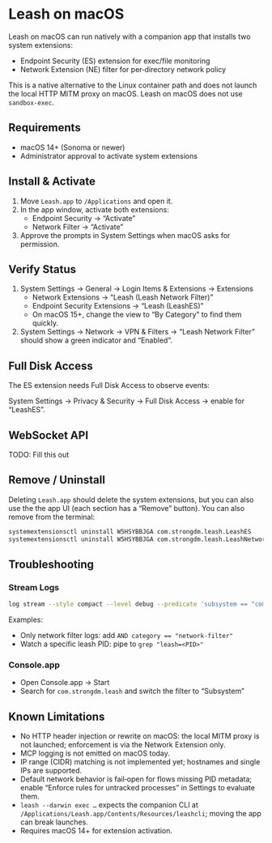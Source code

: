 # Leash on macOS

Leash on macOS can run natively with a companion app that installs two system extensions:

- Endpoint Security (ES) extension for exec/file monitoring
- Network Extension (NE) filter for per‑directory network policy

This is a native alternative to the Linux container path and does not launch the local HTTP MITM proxy on macOS. Leash on macOS does not use `sandbox-exec`.

## Requirements

- macOS 14+ (Sonoma or newer)
- Administrator approval to activate system extensions

## Install & Activate

1. Move `Leash.app` to `/Applications` and open it.
2. In the app window, activate both extensions:
   - Endpoint Security -> “Activate”
   - Network Filter -> “Activate”
3. Approve the prompts in System Settings when macOS asks for permission.

## Verify Status

1. System Settings -> General -> Login Items & Extensions -> Extensions
   - Network Extensions -> “Leash (Leash Network Filter)”
   - Endpoint Security Extensions -> “Leash (LeashES)”
   - On macOS 15+, change the view to “By Category” to find them quickly.
2. System Settings -> Network -> VPN & Filters -> “Leash Network Filter” should show a green indicator and “Enabled”.

## Full Disk Access

The ES extension needs Full Disk Access to observe events:

System Settings -> Privacy & Security -> Full Disk Access -> enable for “LeashES”.

## WebSocket API

TODO: Fill this out

## Remove / Uninstall

Deleting `Leash.app` should delete the system extensions, but you can also use the the app UI (each section has a “Remove” button). You can also remove from the terminal:

```bash
systemextensionsctl uninstall W5HSYBBJGA com.strongdm.leash.LeashES
systemextensionsctl uninstall W5HSYBBJGA com.strongdm.leash.LeashNetworkFilter
```

## Troubleshooting

### Stream Logs

```bash
log stream --style compact --level debug --predicate 'subsystem == "com.strongdm.leash"'
```

Examples:
- Only network filter logs: add `AND category == "network-filter"`
- Watch a specific leash PID: pipe to `grep "leash=<PID>"`

### Console.app

- Open Console.app -> Start
- Search for `com.strongdm.leash` and switch the filter to “Subsystem”

## Known Limitations

- No HTTP header injection or rewrite on macOS: the local MITM proxy is not launched; enforcement is via the Network Extension only.
- MCP logging is not emitted on macOS today.
- IP range (CIDR) matching is not implemented yet; hostnames and single IPs are supported.
- Default network behavior is fail‑open for flows missing PID metadata; enable “Enforce rules for untracked processes” in Settings to evaluate them.
- `leash --darwin exec …` expects the companion CLI at `/Applications/Leash.app/Contents/Resources/leashcli`; moving the app can break launches.
- Requires macOS 14+ for extension activation.
